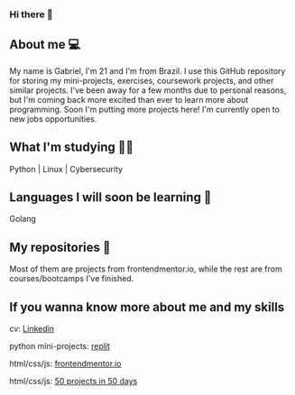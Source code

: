 ### Hi there 👋

## About me 💻
My name is Gabriel, I'm 21 and I'm from Brazil. I use this GitHub repository for storing my mini-projects, exercises, coursework projects, and other similar projects. I've been away for a few months due to personal reasons, but I'm coming back more excited than ever to learn more about programming. Soon I'm putting more projects here! I'm currently open to new jobs opportunities.

## What I'm studying ✍🏻
Python | Linux | Cybersecurity

## Languages I will soon be learning 📖
Golang

## My repositories 📁
Most of them are projects from frontendmentor.io, while the rest are from courses/bootcamps I've finished.


## If you wanna know more about me and my skills

cv: [Linkedin](https://www.linkedin.com/in/gabrieldsalvarenga)

python mini-projects: [replit](https://replit.com/@gabrieldsalv)

html/css/js: [frontendmentor.io](https://www.frontendmentor.io/profile/gabrieldsalv)

html/css/js: [50 projects in 50 days](https://codepen.io/collection/GoBgzN)
